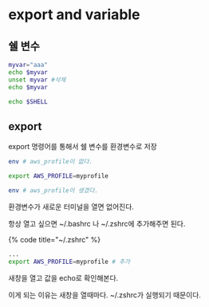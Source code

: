 # export and variable

## 쉘 변수

```bash
myvar="aaa"
echo $myvar
unset myvar #삭제
echo $myvar

echo $SHELL
```

## export

export 명령어를 통해서 쉘 변수를 환경변수로 저장

```bash
env # aws_profile이 없다.

export AWS_PROFILE=myprofile

env # aws_profile이 생겼다.
```

환경변수가 새로운 터미널을 열면 없어진다.

항상 열고 싶으면 ~/.bashrc 나 ~/.zshrc에 추가해주면 된다.

{% code title="~/.zshrc" %}

```bash
...
export AWS_PROFILE=myprofile # 추가
```

새창을 열고 값을 echo로 확인해본다.

이게 되는 이유는 새창을 열때마다. ~/.zshrc가 실행되기 때문이다.
